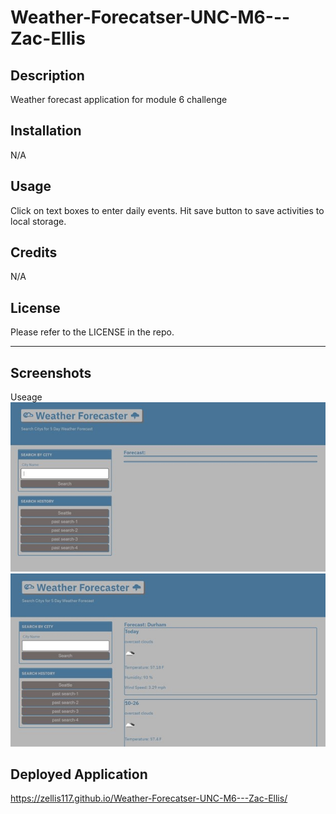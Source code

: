 # Weather-Forecatser-UNC-M6---Zac-Ellis
## Description

Weather forecast application for module 6 challenge

## Installation

N/A

## Usage

Click on text boxes to enter daily events. 
Hit save button to save activities to local storage. 

## Credits

N/A

## License

Please refer to the LICENSE in the repo.

---
## Screenshots
Useage
![Alt Screenshot of application running](./images/screenshot1.jpg)
![Alt Screenshot of application running](./images/screenshot2.jpg)

## Deployed Application
https://zellis117.github.io/Weather-Forecatser-UNC-M6---Zac-Ellis/ 
